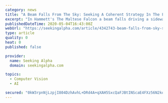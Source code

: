 ```yaml
---
category: news
title: "A Beam Falls From The Sky: Seeking A Coherent Strategy In The Face Of A Unique Event"
excerpt: "In Hammett's The Maltese Falcon a beam falls driving a sidewalk chip into the protagonist's cheek; he walks away from his life only to establish a similar life"
publishedDateTime: 2020-05-04T16:43:00Z
webUrl: "https://seekingalpha.com/article/4342743-beam-falls-from-sky-seeking-coherent-strategy-in-face-of-unique-event"
type: article
quality: 0
heat: 0
published: false

provider:
  name: Seeking Alpha
  domain: seekingalpha.com

topics:
  - Computer Vision
  - AI

secured: "0kW3rpnNjLzpjI804DzhAvhL+DRd4A+qXAH5SxcQaFJBtINScaE4FXz56N2kooEvgPTVAHpHAw8pqKxIlEOZNFDeW9cXhxAsG+LOQmxCUrMiecCO3eHWrO0xRQU38P7xoH7pTuHaMyqrq2hhGfNR3ekciK6waFtRNP6l9dY0YJJmwLid9GL4Q6nuC1htOaqCHeBLu9jrcKEsTz0fS5tSLqeOucyljmGct7VEg/Q9isuF88/I7V+t9i4IGK+k5XGmGtOMWCPZnnKlZv/I8tt1Oim9dcux3c/KnCI382VTs0r/J1F6CHNutfElw+cH3X5AQ18pj4rWJaL9ZvuqTWIQ3NDR1fuq3QiPM00Q5TaDuRcu1D6o9EK+B50Dp4U6si5ZSsLLogGuwk4NLrduWoyAJaGgkCXe+DKYWA8g+cQsTfRC4Lc4c0YYEpFExQO/UWQi8ZwoXPtaZujFeBLg1rpOX+DHEFVQUvpPaTams0tRM78=;YpuV48+xaJXAWxRMdOVBOg=="
---
```



